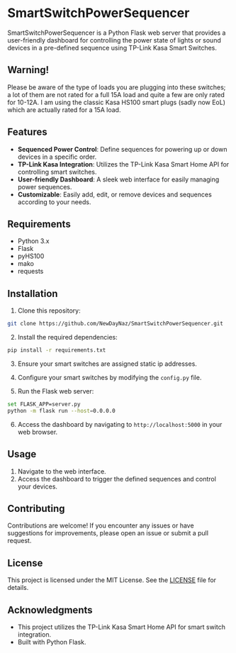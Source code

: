 # SmartSwitchPowerSequencer

SmartSwitchPowerSequencer is a Python Flask web server that provides a user-friendly dashboard for controlling the power state of lights or sound devices in a pre-defined sequence using TP-Link Kasa Smart Switches.

## Warning!

Please be aware of the type of loads you are plugging into these switches; a lot of them are not rated for a full 15A load and quite a few are only rated for 10-12A.
I am using the classic Kasa HS100 smart plugs (sadly now EoL) which are actually rated for a 15A load.

## Features

- **Sequenced Power Control**: Define sequences for powering up or down devices in a specific order.
- **TP-Link Kasa Integration**: Utilizes the TP-Link Kasa Smart Home API for controlling smart switches.
- **User-friendly Dashboard**: A sleek web interface for easily managing power sequences.
- **Customizable**: Easily add, edit, or remove devices and sequences according to your needs.

## Requirements

- Python 3.x
- Flask
- pyHS100
- mako
- requests

## Installation

1. Clone this repository:

```bash
git clone https://github.com/NewDayNaz/SmartSwitchPowerSequencer.git
```

2. Install the required dependencies:

```bash
pip install -r requirements.txt
```

3. Ensure your smart switches are assigned static ip addresses.

4. Configure your smart switches by modifying the `config.py` file.

5. Run the Flask web server:

```bash
set FLASK_APP=server.py
python -m flask run --host=0.0.0.0
```

6. Access the dashboard by navigating to `http://localhost:5000` in your web browser.

## Usage

1. Navigate to the web interface.
2. Access the dashboard to trigger the defined sequences and control your devices.

## Contributing

Contributions are welcome! If you encounter any issues or have suggestions for improvements, please open an issue or submit a pull request.

## License

This project is licensed under the MIT License. See the [LICENSE](LICENSE) file for details.

## Acknowledgments

- This project utilizes the TP-Link Kasa Smart Home API for smart switch integration.
- Built with Python Flask.
